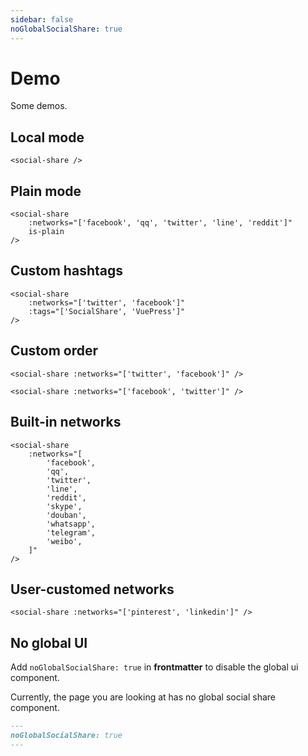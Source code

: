 ```yaml
---
sidebar: false
noGlobalSocialShare: true
---
```


# Demo

Some demos.

## Local mode

```vue
<social-share />
```

<social-share />

## Plain mode

```vue
<social-share
    :networks="['facebook', 'qq', 'twitter', 'line', 'reddit']"
    is-plain
/>
```

<social-share :networks="['facebook', 'qq', 'twitter', 'line', 'reddit']" is-plain />

## Custom hashtags

```vue
<social-share
    :networks="['twitter', 'facebook']"
    :tags="['SocialShare', 'VuePress']"
/>
```

<social-share :networks="['twitter', 'facebook']" :tags="['SocialShare', 'VuePress']" />

## Custom order

```vue
<social-share :networks="['twitter', 'facebook']" />

<social-share :networks="['facebook', 'twitter']" />
```

<social-share :networks="['twitter', 'facebook']" />

<social-share :networks="['facebook', 'twitter']" />

## Built-in networks

```vue
<social-share
    :networks="[
        'facebook',
        'qq',
        'twitter',
        'line',
        'reddit',
        'skype',
        'douban',
        'whatsapp',
        'telegram',
        'weibo',
    ]"
/>
```

<social-share :networks="['facebook', 'qq', 'twitter', 'line', 'reddit', 'skype', 'douban', 'whatsapp', 'telegram', 'weibo']" />

## User-customed networks

```vue
<social-share :networks="['pinterest', 'linkedin']" />
```

<social-share 
  :networks="['pinterest', 'linkedin']" 
/>

## No global UI

Add `noGlobalSocialShare: true` in **frontmatter** to disable the global ui component.

Currently, the page you are looking at has no global social share component.

```markdown
---
noGlobalSocialShare: true
---
```
